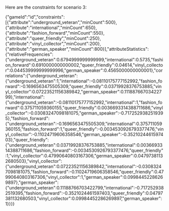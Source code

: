 Here are the constraints for scenario 3:

{"gameId":"id","constraints":[{"attribute":"underground_veteran","minCount":500},{"attribute":"international","minCount":650},{"attribute":"fashion_forward","minCount":550},{"attribute":"queer_friendly","minCount":250},{"attribute":"vinyl_collector","minCount":200},{"attribute":"german_speaker","minCount":800}],"attributeStatistics":{"relativeFrequencies":{"underground_veteran":0.6794999999999999,"international":0.5735,"fashion_forward":0.6910000000000002,"queer_friendly":0.04614,"vinyl_collector":0.044539999999999996,"german_speaker":0.4565000000000001},"correlations":{"underground_veteran":{"underground_veteran":1,"international":-0.08110175777152992,"fashion_forward":-0.1696563475505309,"queer_friendly":0.03719928376753885,"vinyl_collector":0.07223521156389842,"german_speaker":0.11188766703422799},"international":{"underground_veteran":-0.08110175777152992,"international":1,"fashion_forward":0.375711059360155,"queer_friendly":0.0036693314388711686,"vinyl_collector":-0.03083247098181075,"german_speaker":-0.7172529382519395},"fashion_forward":{"underground_veteran":-0.1696563475505309,"international":0.375711059360155,"fashion_forward":1,"queer_friendly":-0.0034530926793377476,"vinyl_collector":-0.11024719606358546,"german_speaker":-0.3521024461597403},"queer_friendly":{"underground_veteran":0.03719928376753885,"international":0.0036693314388711686,"fashion_forward":-0.0034530926793377476,"queer_friendly":1,"vinyl_collector":0.47990640803167306,"german_speaker":0.04797381132680503},"vinyl_collector":{"underground_veteran":0.07223521156389842,"international":-0.03083247098181075,"fashion_forward":-0.11024719606358546,"queer_friendly":0.47990640803167306,"vinyl_collector":1,"german_speaker":0.09984452286269897},"german_speaker":{"underground_veteran":0.11188766703422799,"international":-0.7172529382519395,"fashion_forward":-0.3521024461597403,"queer_friendly":0.04797381132680503,"vinyl_collector":0.09984452286269897,"german_speaker":1}}}}
